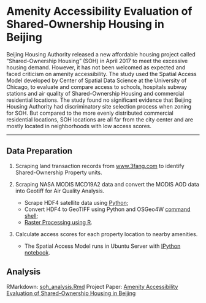 # Amenity Accessibility Evaluation of Shared-Ownership Housing in Beijing

Beijing Housing Authority released a new affordable housing project called “Shared-Ownership Housing” (SOH) in April 2017 to meet the excessive housing demand. However, it has not been welcomed as expected and faced criticism on amenity accessibility. The study used the Spatial Access Model developed by Center of Spatial Data Science at the University of Chicago, to evaluate and compare access to schools, hospitals subway stations and air quality of Shared-Ownership Housing and commercial residential locations. The study found no significant evidence that Beijing Housing Authority had discriminatory site selection process when zoning for SOH. But compared to the more evenly distributed commercial residential locations, SOH locations are all far from the city center and are mostly located in neighborhoods with low access scores.

--- 

## Data Preparation 

1. Scraping land transaction records from www.3fang.com to identify Shared-Ownership Property units.

2. Scraping NASA MODIS MCD19A2 data and convert the MODIS AOD data into Geotiff for Air Quality Analysis.
    * Scrape HDF4 satellite data using [Python](../blob/master/hdf_processing/hdf-scrape.py);
    * Convert HDF4 to GeoTIFF using Python and OSGeo4W [command shell](../blob/master/hdf_processing/hdf-geotiff.py);
    * [Raster Processing using R](../blob/master/hdf_processing/bj_aod_estimates.R).

3. Calculate access scores for each property location to nearby amenities.
    * The Spatial Access Model runs in Ubuntu Server with [IPython notebook](..blob/master/hdf_processing/hdf-scrape.py).

## Analysis
RMarkdown: [soh_analysis.Rmd](../blob/master/soh_analysis.Rmd)
Project Paper: [Amenity Accessibility Evaluation of Shared-Ownership Housing in Beijing](../blob/master/location_analysis_soh_beijing_sihanmao.pdf)